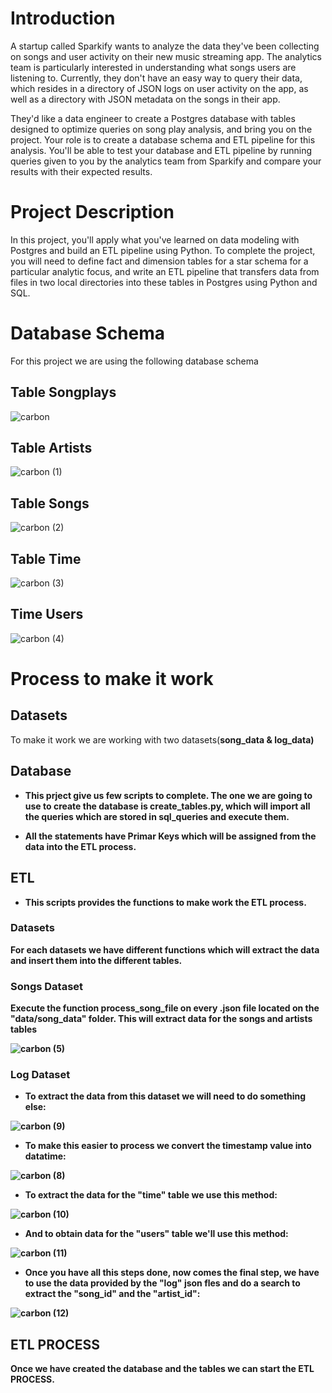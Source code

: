 # Introduction

A startup called Sparkify wants to analyze the data they've been collecting on songs and user activity on their new music streaming app. The analytics team is particularly interested in understanding what songs users are listening to. Currently, they don't have an easy way to query their data, which resides in a directory of JSON logs on user activity on the app, as well as a directory with JSON metadata on the songs in their app.

They'd like a data engineer to create a Postgres database with tables designed to optimize queries on song play analysis, and bring you on the project. Your role is to create a database schema and ETL pipeline for this analysis. You'll be able to test your database and ETL pipeline by running queries given to you by the analytics team from Sparkify and compare your results with their expected results. 

# Project Description

In this project, you'll apply what you've learned on data modeling with Postgres and build an ETL pipeline using Python. To complete the project, you will need to define fact and dimension tables for a star schema for a particular analytic focus, and write an ETL pipeline that transfers data from files in two local directories into these tables in Postgres using Python and SQL.



# Database Schema

For this project we are using the following database schema

## Table Songplays

![carbon](https://user-images.githubusercontent.com/107310236/205324482-68db2877-67d8-4911-8fae-a4b9df0ebab9.png)


## Table Artists
  
![carbon (1)](https://user-images.githubusercontent.com/107310236/205324652-7fa1ed0a-31cd-4b2a-8122-ea8a2537b336.png)


## Table Songs

![carbon (2)](https://user-images.githubusercontent.com/107310236/205324745-5cfdaca1-59f2-4c21-b506-1a9fc1a85464.png)


## Table Time

![carbon (3)](https://user-images.githubusercontent.com/107310236/205324815-bebff0d9-23eb-4ddc-aad7-666402527ab8.png)

## Time Users


![carbon (4)](https://user-images.githubusercontent.com/107310236/205325232-acfc8884-eb09-46de-9e87-283045aa778d.png)



# Process to make it work

## Datasets

To make it work we are working with two datasets(<strong>song_data<strong> & <strong>log_data<strong>)

## Database

- This prject give us few scripts to complete. The one we are going to use to create the database is <strong>create_tables.py<strong>, which will import all the queries which are stored in <strong>sql_queries<strong> and execute them.
  
- All the statements have Primar Keys which will be assigned from the data into the ETL process.
 
## ETL 
  
- This scripts provides the functions to make work the ETL process.
  
### Datasets
  
For each datasets we have different functions which will extract the data and insert them into the different tables.

### Songs Dataset
  
  Execute the function process_song_file on every .json file located on the "data/song_data" folder. This will extract data for the songs and artists tables
  
![carbon (5)](https://user-images.githubusercontent.com/107310236/205325891-f02be64a-3e46-4072-bdc6-b150cf33164a.png)

### Log Dataset
 - To extract the data from this dataset we will need to do something else:

![carbon (9)](https://user-images.githubusercontent.com/107310236/205326561-6d15e3bb-83de-4e47-9180-f3b1e9124867.png)

- To make this easier to process we convert the timestamp value into datatime:
  
![carbon (8)](https://user-images.githubusercontent.com/107310236/205326449-7d4b883e-f8dd-4f65-8e45-01b584b10e69.png)


- To extract the data for the "time" table we use this method:
  
 ![carbon (10)](https://user-images.githubusercontent.com/107310236/205328223-2d36e384-fe64-4107-b878-ac9d19a3dbdc.png)

- And to obtain data for the "users" table we'll use this method:
  
 ![carbon (11)](https://user-images.githubusercontent.com/107310236/205328443-0ab121df-2c0a-415f-9eaa-955bffd217ce.png)



-  Once you have all this steps done, now comes the final step, we have to use the data provided by the "log" json fles and do a search to extract the "song_id" and the "artist_id":
  
  ![carbon (12)](https://user-images.githubusercontent.com/107310236/205328710-025b1076-1ea0-45e3-9613-b15aa69ef7c2.png)


## ETL PROCESS

  Once we have created the database and the tables we can start the ETL PROCESS.
  
